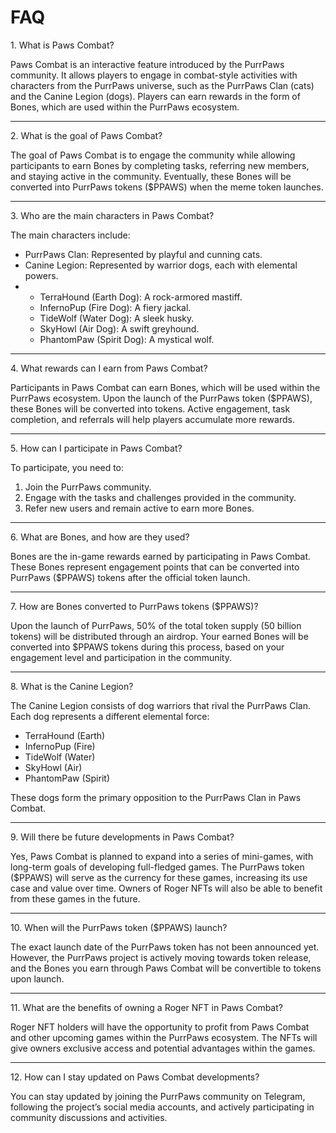 # FAQ

1\. What is Paws Combat?

Paws Combat is an interactive feature introduced by the PurrPaws community. It allows players to engage in combat-style activities with characters from the PurrPaws universe, such as the PurrPaws Clan (cats) and the Canine Legion (dogs). Players can earn rewards in the form of Bones, which are used within the PurrPaws ecosystem.

***

2\. What is the goal of Paws Combat?

The goal of Paws Combat is to engage the community while allowing participants to earn Bones by completing tasks, referring new members, and staying active in the community. Eventually, these Bones will be converted into PurrPaws tokens ($PPAWS) when the meme token launches.

***

3\. Who are the main characters in Paws Combat?

The main characters include:

* PurrPaws Clan: Represented by playful and cunning cats.
* Canine Legion: Represented by warrior dogs, each with elemental powers.
*
  * TerraHound (Earth Dog): A rock-armored mastiff.
  * InfernoPup (Fire Dog): A fiery jackal.
  * TideWolf (Water Dog): A sleek husky.
  * SkyHowl (Air Dog): A swift greyhound.
  * PhantomPaw (Spirit Dog): A mystical wolf.

***

4\. What rewards can I earn from Paws Combat?

Participants in Paws Combat can earn Bones, which will be used within the PurrPaws ecosystem. Upon the launch of the PurrPaws token ($PPAWS), these Bones will be converted into tokens. Active engagement, task completion, and referrals will help players accumulate more rewards.

***

5\. How can I participate in Paws Combat?

To participate, you need to:

1. Join the PurrPaws community.
2. Engage with the tasks and challenges provided in the community.
3. Refer new users and remain active to earn more Bones.

***

6\. What are Bones, and how are they used?

Bones are the in-game rewards earned by participating in Paws Combat. These Bones represent engagement points that can be converted into PurrPaws ($PPAWS) tokens after the official token launch.

***

7\. How are Bones converted to PurrPaws tokens ($PPAWS)?

Upon the launch of PurrPaws, 50% of the total token supply (50 billion tokens) will be distributed through an airdrop. Your earned Bones will be converted into $PPAWS tokens during this process, based on your engagement level and participation in the community.

***

8\. What is the Canine Legion?

The Canine Legion consists of dog warriors that rival the PurrPaws Clan. Each dog represents a different elemental force:

* TerraHound (Earth)
* InfernoPup (Fire)
* TideWolf (Water)
* SkyHowl (Air)
* PhantomPaw (Spirit)

These dogs form the primary opposition to the PurrPaws Clan in Paws Combat.

***

9\. Will there be future developments in Paws Combat?

Yes, Paws Combat is planned to expand into a series of mini-games, with long-term goals of developing full-fledged games. The PurrPaws token ($PPAWS) will serve as the currency for these games, increasing its use case and value over time. Owners of Roger NFTs will also be able to benefit from these games in the future.

***

10\. When will the PurrPaws token ($PPAWS) launch?

The exact launch date of the PurrPaws token has not been announced yet. However, the PurrPaws project is actively moving towards token release, and the Bones you earn through Paws Combat will be convertible to tokens upon launch.

***

11\. What are the benefits of owning a Roger NFT in Paws Combat?

Roger NFT holders will have the opportunity to profit from Paws Combat and other upcoming games within the PurrPaws ecosystem. The NFTs will give owners exclusive access and potential advantages within the games.

***

12\. How can I stay updated on Paws Combat developments?

You can stay updated by joining the PurrPaws community on Telegram, following the project’s social media accounts, and actively participating in community discussions and activities.
